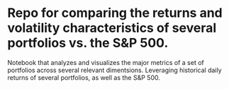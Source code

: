 # Repo for comparing the returns and volatility characteristics of several portfolios vs. the S&P 500.

Notebook that analyzes and visualizes the major metrics of a set of portfolios across several relevant dimentsions. Leveraging historical daily returns of several portfolios, as well as the S&P 500. 
